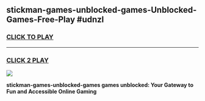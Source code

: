 
## stickman-games-unblocked-games-Unblocked-Games-Free-Play #udnzl
<h3>
<a href="https://us.freeplayer.one?title=stickman-games-unblocked-games&ref=9M">CLICK TO PLAY</a></h3>
<hr>

<h3>
<a href="https://us.freeplayer.one?title=stickman-games-unblocked-games&ref=9M">CLICK 2 PLAY</a>
  
</h3>

<a href="https://us.freeplayer.one?title=stickman-games-unblocked-games&ref=9M"><img src="https://clearcache.store/games.png"></a>


**stickman-games-unblocked-games games unblocked: Your Gateway to Fun and Accessible Online Gaming**
